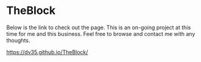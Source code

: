 # TheBlock

Below is the link to check out the page. This is an on-going project at this time for me and this business. 
Feel free to browse and contact me with any thoughts.

https://dv35.github.io/TheBlock/
